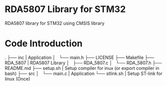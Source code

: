 # RDA5807 Library for STM32
RDA5807 library for STM32 using CMSIS library

# Code Introduction
.
├── inc              | Application
│   └── main.h
├── LICENSE
├── Makefile
├── RDA_5807         | RDA5807 Library
│   ├── RDA_5807.c
│   └── RDA_5807.h
├── README.md
├── setup.sh         | Setup compiler for inux (or export compiler in bash)
├── src
│   └── main.c       | Application
└── stlink.sh        | Setup ST-link for linux (Once)

